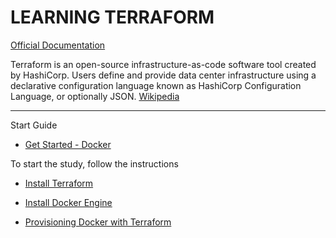 # LEARNING TERRAFORM

[Official Documentation](https://developer.hashicorp.com/terraform?product_intent=terraform)

Terraform is an open-source infrastructure-as-code software tool created by HashiCorp. Users define and provide data center infrastructure using a declarative configuration language known as HashiCorp Configuration Language, or optionally JSON. [Wikipedia](https://en.wikipedia.org/wiki/Terraform_(software))

---

Start Guide

- [Get Started - Docker](https://developer.hashicorp.com/terraform/tutorials/docker-get-started)

To start the study, follow the instructions

- [Install Terraform](/install_terraform.md)

- [Install Docker Engine](/install_docker_engine.md)

- [Provisioning Docker with Terraform](/provisioning_docker_with_terrraform.md) 